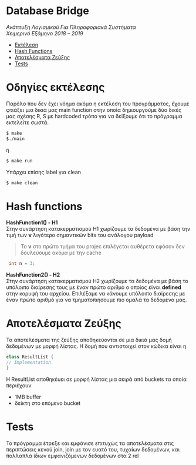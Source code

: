 # Database Bridge 
 *Ανάπτυξη Λογισμικού Για Πληροφοριακά Συστήματα  
 Χειμερινό Εξάμηνο 2018 – 2019*

- [Εκτέλεση](https://github.com/babisboloudakis/DatabaseBridge#%CE%BF%CE%B4%CE%B7%CE%B3%CE%AF%CE%B5%CF%82-%CE%B5%CE%BA%CF%84%CE%AD%CE%BB%CE%B5%CF%83%CE%B7%CF%82)
- [Hash Functions](https://github.com/babisboloudakis/DatabaseBridge#hash-functions)
- [Αποτελέσματα Ζεύξης](https://github.com/babisboloudakis/DatabaseBridge#hash-functions)
- [Tests](https://github.com/babisboloudakis/DatabaseBridge#tests)

# Οδηγίες εκτέλεσης
Παρόλο που δεν έχει νόημα ακόμα η εκτέλεση του προγράμματος, έχουμε φτιάξει μια δικιά μας 
main function στην οποία δημιουργούμε δύο δικές μας σχέσης R, S με hardcoded τρόπο
για να δείξουμε ότι το πρόγραμμα εκτελείτε σωστά.
```sh
$ make
$./main
```
ή
```sh
$ make run
```

Υπάρχει επίσης label για clean
```sh
$ make clean
```

# Hash functions
**HashFunction1() - H1**  
Στην συνάρτηση κατακερματισμού H1 χωρίζουμε τα δεδομένα με βάση την τιμή των **ν** λιγότερο σημαντικών
bits του ανάλογου payload
> Το **ν** στο πρώτο τμήμα του projec επιλέγεται αυθέρετα εφόσον δεν δουλεύουμε ακόμα με την cache
```c++
 int n = 3;
```
**HashFunction2() - H2**  
Στην συνάρτηση κατακερματισμού H2 χωρίζουμε τα δεδομένα με βάση το υπόλοιπο διαίρεσης τους με έναν
πρώτο αριθμό ο οποίος είναι **defined** στην κορυφή του αρχείου. Επιλέξαμε να κάνουμε υπόλοιπο διαίρεσης
με έναν πρώτο αριθμό για να τμηματοπιήσουμε πιο ομαλά τα δεδομένα μας.

# Αποτελέσματα Ζεύξης
Τα αποτελέσματα της ζεύξης αποθηκεύονται σε μια δικιά μας δομή δεδομένων με μορφή λίστας.
Η δομή που αντιστοιχεί στον κώδικα είναι η
```c++
class ResultList {
// Implementation
}
```
Η ResultList αποθηκέυει σε μορφή λίστας μια σειρά από buckets τα οποία περιέχουν
* 1ΜΒ buffer
* δείκτη στο επόμενο bucket

# Tests
Το πρόγραμμα έτρεξε και εμφάνισε επιτυχώς τα αποτελέσματα στις περιπτώσεις κενού join, join με τον ευατό του, τυχαίων δεδομένων, και πολλαπλά ίδιων εμφανιζόμενων δεδομένων στα 2 rel
